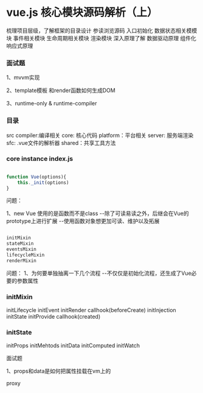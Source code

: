 # vue.js 核心模块源码解析（上）


梳理项目层级，了解框架的目录设计
参读浏览源码
   入口初始化
   数据状态相关模模块
   事件相关模块
   生命周期相关模块
   渲染模块
深入原理了解
   数据驱动原理
   组件化
   响应式原理



### 面试题

1、mvvm实现


2、template模板 和render函数如何生成DOM


3、runtime-only   & runtime-compiler




### 目录

src 
   compiler:编译相关
   core: 核心代码
   platform：平台相关
   server: 服务端渲染
   sfc: .vue文件的解析器
   shared：共享工具方法




### core instance  index.js


```js

function Vue(options){
    this._init(options)
}

```

问题：

1、new Vue 使用的是函数而不是class
--除了可读易读之外，后继会在Vue的prototype上进行扩展
--使用函数对象想更加可读、维护以及拓展


```js

initMixin
stateMixin
eventsMixin
lifecycleMixin
renderMixin
```

 问题：
1、为何要单独抽离一下几个流程
--不仅仅是初始化流程，还生成了Vue必要的参数属性


 
 

### initMixin

initLifecycle
initEvent
initRender
callhook(beforeCreate)
initInjection
initState
initProvide
callhook(created)



### initState

initProps
initMehtods
initData
initComputed
initWatch



面试题

1、props和data是如何把属性挂载在vm上的

proxy





